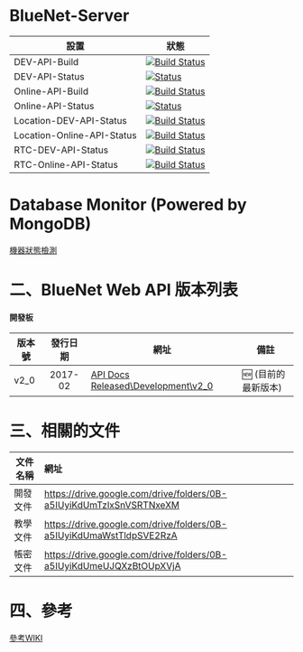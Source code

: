 # BlueNet-Server
| 設置 | 狀態 |
|------|------|
| DEV-API-Build | [![Build Status](https://ci2.bluenet-ride.com/buildStatus/icon?job=BN-API-DEV)](https://ci2.bluenet-ride.com/buildStatus/icon?job=BN-API-DEV) |
| DEV-API-Status | [![Status](https://ci2.bluenet-ride.com/buildStatus/icon?job=BN-API-STATUS-DEV)](https://ci2.bluenet-ride.com/buildStatus/icon?job=BN-API-STATUS-DEV) |
| Online-API-Build| [![Build Status](https://ci2.bluenet-ride.com/buildStatus/icon?job=BN-API-Production-ElasticBeanstalk)](https://ci2.bluenet-ride.com/buildStatus/icon?job=BN-API-Production-ElasticBeanstalk) |
| Online-API-Status| [![Status](https://ci2.bluenet-ride.com/buildStatus/icon?job=BN-API-STATUS-Production)](https://ci2.bluenet-ride.com/buildStatus/icon?job=BN-API-STATUS-Production) |
| Location-DEV-API-Status| [![Build Status](http://ci2.bluenet-ride.com/buildStatus/icon?job=BN-LOCATION-API-STATUS-DEV)](http://ci2.bluenet-ride.com/view/Server-Status/job/BN-LOCATION-API-STATUS-DEV/) |
| Location-Online-API-Status| [![Build Status](http://ci2.bluenet-ride.com/buildStatus/icon?job=BN-LOCATION-API-STATUS-PRODUCTION)](http://ci2.bluenet-ride.com/view/Server-Status/job/BN-LOCATION-API-STATUS-PRODUCTION/)|
| RTC-DEV-API-Status| [![Build Status](http://ci2.bluenet-ride.com/buildStatus/icon?job=BN-RTC-STATUS-DEV)](http://ci2.bluenet-ride.com/view/Server-Status/job/BN-RTC-STATUS-DEV/)|
| RTC-Online-API-Status| [![Build Status](http://ci2.bluenet-ride.com/buildStatus/icon?job=BN-RTC-STATUS-PRODUCTION)](http://ci2.bluenet-ride.com/view/Server-Status/job/BN-RTC-STATUS-PRODUCTION/)|

# Database Monitor (Powered by MongoDB)
[機器狀態檢測](https://cloud.mongodb.com/freemonitoring/cluster/2F2P45AQQAGL7VHOJD7GXWCQIEXDVHBM)

# 二、BlueNet Web API 版本列表

#### 開發板

| 版本號     | 發行日期      | 網址                                   |備註                                 |
|------------|:-------------:|----------------------------------------|-------------------------------------|
| v2_0       | 2017-02    | [API Docs Released\Development\v2_0]   |:new: (目前的最新版本)               |

[API Docs Released\Development\v2_0]:https://drive.google.com/drive/folders/0B-a5IUyiKdUmOGxhLTYwZ0MtUDg

# 三、相關的文件

| 文件名稱        | 網址                                                                     |
|-----------------|:-------------------------------------------------------------------------|
| 開發文件        | https://drive.google.com/drive/folders/0B-a5IUyiKdUmTzlxSnVSRTNxeXM |
| 教學文件        | https://drive.google.com/drive/folders/0B-a5IUyiKdUmaWstTldpSVE2RzA |
| 帳密文件        | https://drive.google.com/drive/folders/0B-a5IUyiKdUmeUJQXzBtOUpXVjA |

# 四、參考
[參考WIKI](https://github.com/taipeitechmmslab/BlueNet-Server/wiki)
